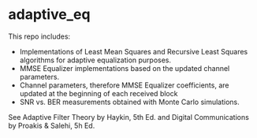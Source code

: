 # adaptive_eq

This repo includes:
- Implementations of Least Mean Squares and Recursive Least Squares algorithms for adaptive equalization purposes. 
- MMSE Equalizer implementations based on the updated channel parameters.
- Channel parameters, therefore MMSE Equalizer coefficients, are updated at the beginning of each received block
- SNR vs. BER measurements obtained with Monte Carlo simulations.

See 
Adaptive Filter Theory by Haykin, 5th Ed. and Digital Communications by Proakis & Salehi, 5h Ed.
